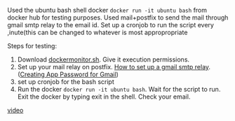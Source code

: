 Used the ubuntu bash shell docker `docker run -it ubuntu bash` from docker hub for testing purposes.
Used mail+postfix to send the mail through gmail smtp relay to the email id.
Set up a cronjob to run the script every ,inute(this can be changed to whatever is most appropropriate

Steps for testing:
1. Download [dockermonitor.sh](dockermonitor.sh). Give it execution permissions.
1. Set up your mail relay on postfix. [How to set up a gmail smtp relay](https://www.tutorialspoint.com/configure-postfix-to-use-gmail-smtp-on-ubuntu). ([Creating App Password for Gmail](https://support.google.com/accounts/answer/185833?hl=en))
2. set up cronjob for the bash script
1. Run the docker `docker run -it ubuntu bash`. Wait for the script to run. Exit the docker by typing exit in the shell. Check your email.

[video](Screencast%20from%2001-11-2024%2002%2050%2033%20AM.mov)
